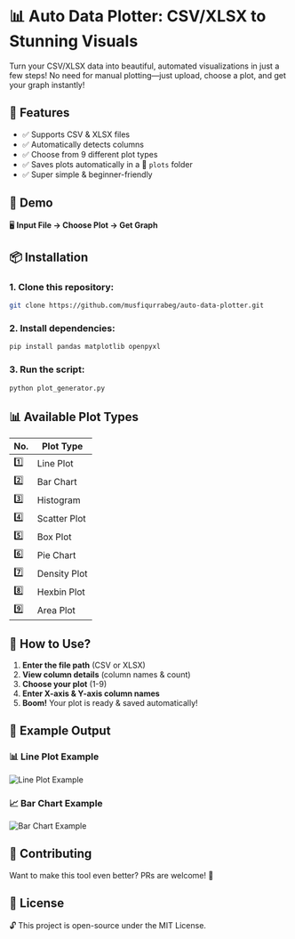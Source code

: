 
# 📊 Auto Data Plotter: CSV/XLSX to Stunning Visuals

Turn your CSV/XLSX data into beautiful, automated visualizations in just a few steps! No need for manual plotting—just upload, choose a plot, and get your graph instantly!

## 🚀 Features

- ✅ Supports CSV & XLSX files
- ✅ Automatically detects columns
- ✅ Choose from 9 different plot types
- ✅ Saves plots automatically in a 📂 `plots` folder
- ✅ Super simple & beginner-friendly

## 🎥 Demo

🖥️ **Input File → Choose Plot → Get Graph**

## 📦 Installation

### 1. Clone this repository:

```bash
git clone https://github.com/musfiqurrabeg/auto-data-plotter.git
```

### 2. Install dependencies:

```bash
pip install pandas matplotlib openpyxl
```

### 3. Run the script:

```bash
python plot_generator.py
```

## 📊 Available Plot Types

| No. | Plot Type      |
|-----|----------------|
| 1️⃣  | Line Plot      |
| 2️⃣  | Bar Chart      |
| 3️⃣  | Histogram      |
| 4️⃣  | Scatter Plot   |
| 5️⃣  | Box Plot       |
| 6️⃣  | Pie Chart      |
| 7️⃣  | Density Plot   |
| 8️⃣  | Hexbin Plot    |
| 9️⃣  | Area Plot      |

## 🎯 How to Use?

1. **Enter the file path** (CSV or XLSX)
2. **View column details** (column names & count)
3. **Choose your plot** (1-9)
4. **Enter X-axis & Y-axis column names**
5. **Boom!** Your plot is ready & saved automatically!

## 📸 Example Output

### 📊 Line Plot Example

![Line Plot Example](plots/line_plot_example.png)

### 📈 Bar Chart Example

![Bar Chart Example](plots/bar_chart_example.png)

## 🤝 Contributing

Want to make this tool even better? PRs are welcome! 🚀

## 📜 License

🔓 This project is open-source under the MIT License.
